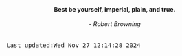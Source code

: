 
<div align="center"><b><span>Best be yourself, imperial, plain, and true.</span></b><br><br><i> - Robert Browning</i></div>
<br><br><kbd>Last updated:Wed Nov 27 12:14:28 2024</kbd>
